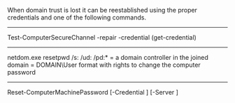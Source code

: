 When domain trust is lost it can be reestablished using the proper credentials and one of the following commands.

----

Test-ComputerSecureChannel -repair -credential (get-credential)

----

netdom.exe resetpwd /s:<server> /ud:<user> /pd:*
<server> = a domain controller in the joined domain
<user> = DOMAIN\User format with rights to change the computer password
  
----
  
Reset-ComputerMachinePassword [-Credential ] [-Server ]
